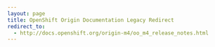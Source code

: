 ```yaml
---
layout: page
title: OpenShift Origin Documentation Legacy Redirect
redirect_to:
  - http://docs.openshift.org/origin-m4/oo_m4_release_notes.html
---
```

